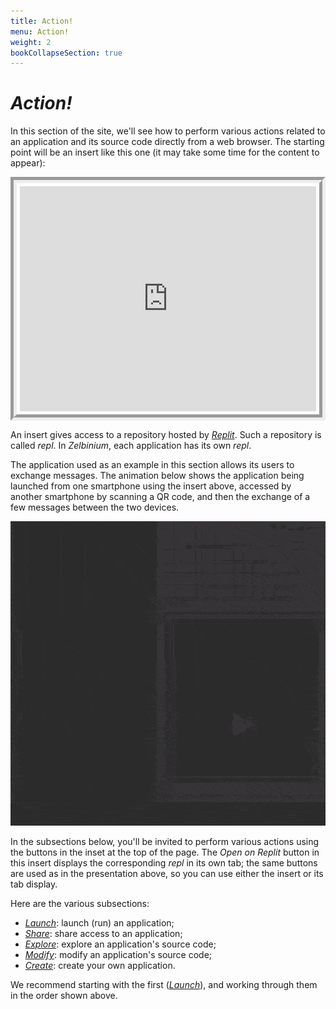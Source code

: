 ```yaml
---
title: Action!
menu: Action!
weight: 2
bookCollapseSection: true
---
```


# *Action!*

In this section of the site, we'll see how to perform various actions related to an application and its source code directly from a web browser. The starting point will be an insert like this one (it may take some time for the content to appear):

<div style="display: flex;">
<iframe style="margin: auto; border: groove 10px; padding: 5px;" src="https://replit.com/@Zelbinium/Messages?embed=true" width="500" height="360"></iframe>
</div>

An insert gives access to a repository hosted by [*Replit*](../resources/replit/). Such a repository is called *repl*. In *Zelbinium*, each application has its own *repl*.

The application used as an example in this section allows its users to exchange messages. The animation below shows the application being launched from one smartphone using the insert above, accessed by another smartphone by scanning a QR code, and then the exchange of a few messages between the two devices.

![](./DemoFR.gif)

In the subsections below, you'll be invited to perform various actions using the buttons in the inset at the top of the page. The *Open on Replit* button in this insert displays the corresponding *repl* in its own tab; the same buttons are used as in the presentation above, so you can use either the insert or its tab display.

Here are the various subsections:

- [*Launch*](./launch): launch (run) an application;
- [*Share*](./share): share access to an application;
- [*Explore*](./explore): explore an application's source code;
- [*Modify*](./modify): modify an application's source code;
- [*Create*](./create): create your own application.

We recommend starting with the first ([*Launch*](./launch)), and working through them in the order shown above.